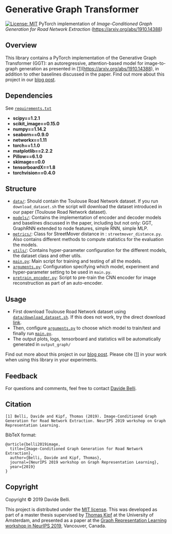 
# Generative Graph Transformer
[![License: MIT](https://img.shields.io/badge/License-MIT-yellow.svg)](https://opensource.org/licenses/MIT)
PyTorch implementation of <i>Image-Conditioned Graph Generation for Road Network Extraction</i> (https://arxiv.org/abs/1910.14388)


## Overview
This library contains a PyTorch implementation of the Generative Graph Transformer (GGT): an autoregressive, attention-based model for image-to-graph generation as presented in [[1]](#citation)(https://arxiv.org/abs/1910.14388), in addition to other baselines discussed in the paper.
Find out more about this project in our [blog post](https://davide-belli.github.io/generative-graph-transformer).

## Dependencies

See [`requirements.txt`](https://github.com/davide-belli/generative-graph-transformer/tree/master/requirements.txt)

* **scipy==1.2.1**
* **scikit_image==0.15.0**
* **numpy==1.14.2**
* **seaborn==0.9.0**
* **networkx==1.11**
* **torch==1.1.0**
* **matplotlib==2.2.2**
* **Pillow==6.1.0**
* **skimage==0.0**
* **tensorboardX==1.8**
* **torchvision==0.4.0**

## Structure
* [`data/`](https://github.com/davide-belli/generative-graph-transformer/tree/master/data): Should contain the Toulouse Road Network dataset. If you run `download_dataset.sh` the script will download the dataset introduced in our paper (Toulouse Road Network dataset).
* [`models/`](https://github.com/davide-belli/generative-graph-transformer/tree/master/models): Contains the implementation of encoder and decoder models and baselines discussed in the paper, including but not only: GGT, GraphRNN extended to node features, simple RNN, simple MLP.
* [`metrics/`](https://github.com/davide-belli/generative-graph-transformer/tree/master/metrics): Class for StreetMover distance in : `streetmover_distance.py`. Also contains different methods to compute statistics for the evaluation the models.
* [`utils/`](https://github.com/davide-belli/generative-graph-transformer/tree/master/utils): Contains hyper-parameter configuration for the different models, the dataset class and other utils.
* [`main.py`](https://github.com/davide-belli/generative-graph-transformer/blob/master/main.py): Main script for training and testing of all the models.
* [`arguments.py`](https://github.com/davide-belli/generative-graph-transformer/blob/master/arguments.py): Configuration specifying which model, experiment and hyper-parameter setting to be used in `main.py`.
* [`pretrain_encoder.py`](https://github.com/davide-belli/generative-graph-transformer/blob/master/pretrain_encoder.py): Script to pre-train the CNN encoder for image reconstruction as part of an auto-encoder.

## Usage
- First download Toulouse Road Network dataset using [`data/download_dataset.sh`](https://github.com/davide-belli/generative-graph-transformer/blob/master/data/download_dataset.sh). If this does not work, try the direct download [link](https://drive.google.com/file/d/1ZyFQMNGK6gd6MN9cNWAMl0McLL6GHthG/view).
- Then, configure [`arguments.py`](https://github.com/davide-belli/generative-graph-transformer/blob/master/arguments.py) to choose which model to train/test and finally run [`main.py`](https://github.com/davide-belli/generative-graph-transformer/blob/master/main.py).
- The output plots, logs, tensorboard and statistics will be automatically generated in `output_graph/`

Find out more about this project in our [blog post](https://davide-belli.github.io/generative-graph-transformer).
Please cite [[1](#citation)] in your work when using this library in your experiments.

## Feedback
For questions and comments, feel free to contact [Davide Belli](mailto:davidebelli95@gmail.com).

## Citation
```
[1] Belli, Davide and Kipf, Thomas (2019). Image-Conditioned Graph Generation for Road Network Extraction. NeurIPS 2019 workshop on Graph Representation Learning.
```

BibTeX format:
```
@article{belli2019image,
  title={Image-Conditioned Graph Generation for Road Network Extraction},
  author={Belli, Davide and Kipf, Thomas},
  journal={NeurIPS 2019 workshop on Graph Representation Learning},
  year={2019}
}

```

## Copyright

Copyright © 2019 Davide Belli.

This project is distributed under the <a href="LICENSE">MIT license</a>. This was developed as part of a master thesis supervised by [Thomas Kipf](https://tkipf.github.io/) at the University of Amsterdam, and presented as a paper at the [Graph Representation Learning workshop in NeurIPS 2019](https://grlearning.github.io/papers/), Vancouver, Canada.
